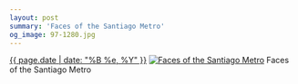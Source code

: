 ```yaml
---
layout: post
summary: 'Faces of the Santiago Metro'
og_image: 97-1280.jpg
---
```


<p>
  <time><a href="/97">{{ page.date | date: "%B %e, %Y" }}</a></time>
  <a href="/97"><img src="{{ site.assets_url }}/97-640.jpg" srcset="{{ site.assets_url }}/97-1280.jpg 1280w, {{ site.assets_url }}/97-960.jpg 960w, {{ site.assets_url }}/97-640.jpg 640w, {{ site.assets_url }}/97-320.jpg 320w" sizes="(min-width: 700px) 50vw, calc(100vw - 2rem)" alt="Faces of the Santiago Metro" /></a>
  <span>Faces of the Santiago Metro</span>
</p>
